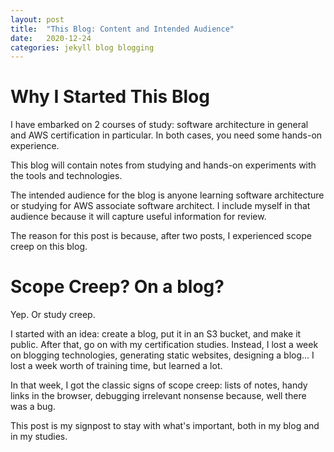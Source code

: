 ```yaml
---
layout: post
title:  "This Blog: Content and Intended Audience"
date:   2020-12-24
categories: jekyll blog blogging
---
```


# Why I Started This Blog

I have embarked on 2 courses of study: software architecture in general and AWS certification in particular. In both cases, you need some hands-on experience. 

This blog will contain notes from studying and hands-on experiments with the tools
and technologies.

The intended audience for the blog is anyone learning software architecture or
studying for AWS associate software architect. I include myself in that 
audience because it will capture useful information for review.

The reason for this post is because, after two posts, I experienced scope creep 
on this blog.

# Scope Creep? On a blog?

Yep. Or study creep. 

I started with an idea: create a blog, put it in an S3 bucket, and make 
it public. After that, go on with my certification studies. Instead, I 
lost a week on blogging technologies, generating static websites,
designing a blog... I lost a week worth of training time, but learned a lot.

In that week, I got the classic signs of scope creep: lists of notes, handy links
in the browser, debugging irrelevant nonsense because, well there was a bug.

This post is my signpost to stay with what's important, both in my blog and
in my studies.